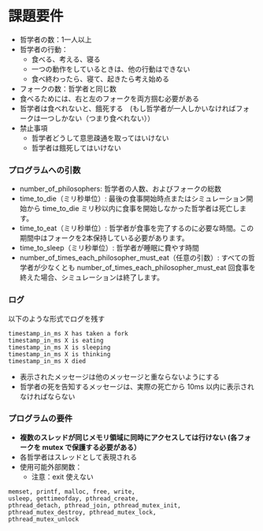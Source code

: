 # 課題要件

- 哲学者の数：1一人以上
- 哲学者の行動：
    - 食べる、考える、寝る
    - 一つの動作をしているときは、他の行動はできない
    - 食べ終わったら、寝て、起きたら考え始める
- フォークの数：哲学者と同じ数
- 食べるためには、右と左のフォークを両方掴む必要がある
- 哲学者は食べれないと、餓死する　(もし哲学者が一人しかいなければフォークは一つしかない（つまり食べれない））
- 禁止事項
    - 哲学者どうして意思疎通を取ってはいけない
    - 哲学者は餓死してはいけない

### プログラムへの引数

- number_of_philosophers: 哲学者の人数、およびフォークの総数
- time_to_die（ミリ秒単位）: 最後の食事開始時点またはシミュレーション開始から time_to_die ミリ秒以内に食事を開始しなかった哲学者は死亡します。
- time_to_eat（ミリ秒単位）: 哲学者が食事を完了するのに必要な時間。この期間中はフォークを2本保持している必要があります。
- time_to_sleep（ミリ秒単位）: 哲学者が睡眠に費やす時間
- number_of_times_each_philosopher_must_eat（任意の引数）: すべての哲学者が少なくとも number_of_times_each_philosopher_must_eat 回食事を終えた場合、シミュレーションは終了します。

### ログ

以下のような形式でログを残す

```
timestamp_in_ms X has taken a fork
timestamp_in_ms X is eating
timestamp_in_ms X is sleeping
timestamp_in_ms X is thinking
timestamp_in_ms X died
```

- 表示されたメッセージは他のメッセージと重ならないようにする
- 哲学者の死を告知するメッセージは、実際の死亡から 10ms 以内に表示されなければならない

### プログラムの要件

- **複数のスレッドが同じメモリ領域に同時にアクセスしては行けない (各フォークを mutex で保護する必要がある）**
- 各哲学者はスレッドとして表現される
- 使用可能外部関数：
    - 注意：exit 使えない

```
memset, printf, malloc, free, write,
usleep, gettimeofday, pthread_create,
pthread_detach, pthread_join, pthread_mutex_init,
pthread_mutex_destroy, pthread_mutex_lock,
pthread_mutex_unlock
```

